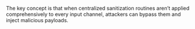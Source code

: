 The key concept is that when centralized sanitization routines aren’t applied comprehensively to every input channel, attackers can bypass them and inject malicious payloads.